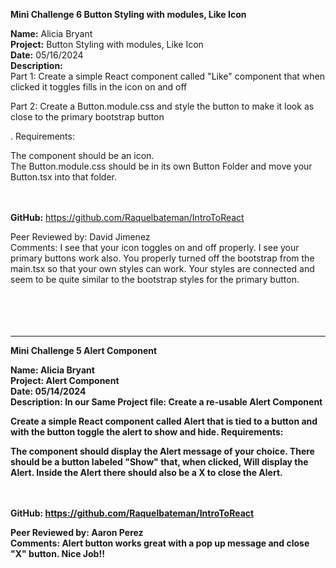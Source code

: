 <b>Mini Challenge 6 Button Styling with modules, Like Icon</b>

<b>Name:</b> Alicia Bryant<br>
<b>Project:</b> Button Styling with modules, Like Icon<br>
<b>Date:</b> 05/16/2024 <br>
<strong>Description:</strong><br>
Part 1: Create a simple React component called "Like"  component that when clicked it toggles fills in the icon on and off 

Part 2: Create a Button.module.css and style the button to make it look as close to the primary bootstrap button 

. Requirements:

The component should be an icon.<br>
The Button.module.css should be in its own Button Folder and move your Button.tsx into that folder.

<br><br>
<b>GitHub:</b> https://github.com/Raquelbateman/IntroToReact<br>


Peer Reviewed by: David Jimenez <br>
Comments:  I see that your icon toggles on and off properly.  I see your primary buttons work also.  You properly turned off the bootstrap from the main.tsx so that your own styles can work. Your styles are connected and seem to be quite similar to the bootstrap styles for the primary button.  <br> 
<br>
<br>
<br>
<br>







-----------------------------------------------------------------------------------------------------------------------








<b>Mini Challenge 5 Alert Component<b>

<b>Name:</b> Alicia Bryant<br>
<b>Project:</b> Alert Component<br>
<b>Date:</b> 05/14/2024 <br>
<strong>Description:</strong>
In our Same Project file: Create a re-usable Alert Component

Create a simple React component called Alert that is tied to a button and with the button toggle the alert to show and hide. Requirements:

The component should display the Alert message of your choice.
There should be a button labeled "Show" that, when clicked, Will display the Alert.
Inside the Alert there should also be a X to close the Alert.


<br><br>
<b>GitHub:</b> https://github.com/Raquelbateman/IntroToReact<br>


Peer Reviewed by: Aaron Perez <br>
Comments: Alert button works great with a pop up message and close "X" button. Nice Job!! <br> 

